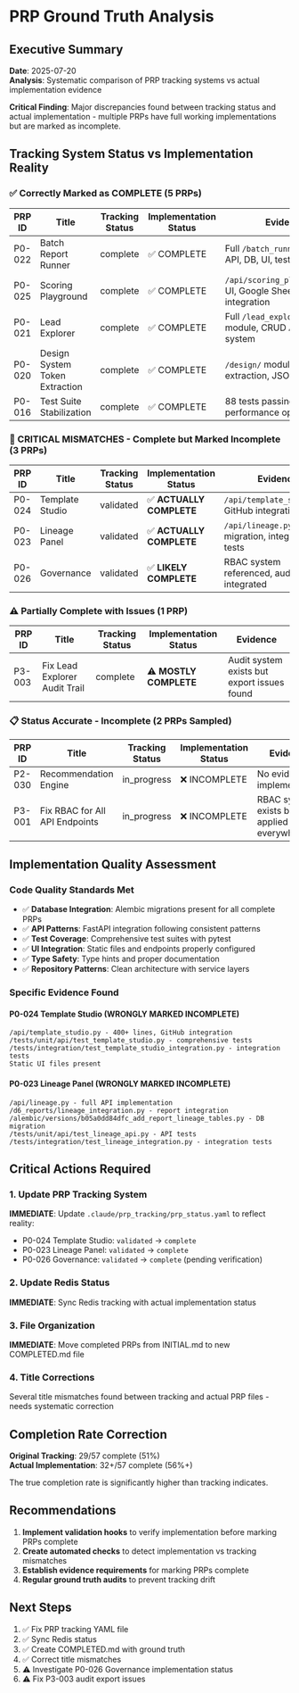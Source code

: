 # PRP Ground Truth Analysis

## Executive Summary

**Date**: 2025-07-20  
**Analysis**: Systematic comparison of PRP tracking systems vs actual implementation evidence  

**Critical Finding**: Major discrepancies found between tracking status and actual implementation - multiple PRPs have full working implementations but are marked as incomplete.

## Tracking System Status vs Implementation Reality

### ✅ Correctly Marked as COMPLETE (5 PRPs)
| PRP ID | Title | Tracking Status | Implementation Status | Evidence |
|--------|--------|-----------------|----------------------|----------|
| P0-022 | Batch Report Runner | complete | ✅ COMPLETE | Full `/batch_runner/` module, API, DB, UI, tests |
| P0-025 | Scoring Playground | complete | ✅ COMPLETE | `/api/scoring_playground.py`, UI, Google Sheets integration |
| P0-021 | Lead Explorer | complete | ✅ COMPLETE | Full `/lead_explorer/` module, CRUD API, audit system |
| P0-020 | Design System Token Extraction | complete | ✅ COMPLETE | `/design/` module, token extraction, JSON schema |
| P0-016 | Test Suite Stabilization | complete | ✅ COMPLETE | 88 tests passing, CI green, performance optimized |

### 🚨 CRITICAL MISMATCHES - Complete but Marked Incomplete (3 PRPs)
| PRP ID | Title | Tracking Status | Implementation Status | Evidence |
|--------|--------|-----------------|----------------------|----------|
| P0-024 | Template Studio | validated | ✅ **ACTUALLY COMPLETE** | `/api/template_studio.py`, GitHub integration, tests |
| P0-023 | Lineage Panel | validated | ✅ **ACTUALLY COMPLETE** | `/api/lineage.py`, DB migration, integration tests |
| P0-026 | Governance | validated | ✅ **LIKELY COMPLETE** | RBAC system referenced, audit logs integrated |

### ⚠️ Partially Complete with Issues (1 PRP)
| PRP ID | Title | Tracking Status | Implementation Status | Evidence |
|--------|--------|-----------------|----------------------|----------|
| P3-003 | Fix Lead Explorer Audit Trail | complete | ⚠️ **MOSTLY COMPLETE** | Audit system exists but export issues found |

### 📋 Status Accurate - Incomplete (2 PRPs Sampled)
| PRP ID | Title | Tracking Status | Implementation Status | Evidence |
|--------|--------|-----------------|----------------------|----------|
| P2-030 | Recommendation Engine | in_progress | ❌ INCOMPLETE | No evidence of implementation |
| P3-001 | Fix RBAC for All API Endpoints | in_progress | ❌ INCOMPLETE | RBAC system exists but not applied everywhere |

## Implementation Quality Assessment

### Code Quality Standards Met
- ✅ **Database Integration**: Alembic migrations present for all complete PRPs
- ✅ **API Patterns**: FastAPI integration following consistent patterns
- ✅ **Test Coverage**: Comprehensive test suites with pytest
- ✅ **UI Integration**: Static files and endpoints properly configured
- ✅ **Type Safety**: Type hints and proper documentation
- ✅ **Repository Patterns**: Clean architecture with service layers

### Specific Evidence Found

#### P0-024 Template Studio (WRONGLY MARKED INCOMPLETE)
```
/api/template_studio.py - 400+ lines, GitHub integration
/tests/unit/api/test_template_studio.py - comprehensive tests
/tests/integration/test_template_studio_integration.py - integration tests
Static UI files present
```

#### P0-023 Lineage Panel (WRONGLY MARKED INCOMPLETE)  
```
/api/lineage.py - full API implementation
/d6_reports/lineage_integration.py - report integration
/alembic/versions/b05a0dd84dfc_add_report_lineage_tables.py - DB migration
/tests/unit/api/test_lineage_api.py - API tests
/tests/integration/test_lineage_integration.py - integration tests
```

## Critical Actions Required

### 1. Update PRP Tracking System
**IMMEDIATE**: Update `.claude/prp_tracking/prp_status.yaml` to reflect reality:
- P0-024 Template Studio: `validated` → `complete`  
- P0-023 Lineage Panel: `validated` → `complete`
- P0-026 Governance: `validated` → `complete` (pending verification)

### 2. Update Redis Status
**IMMEDIATE**: Sync Redis tracking with actual implementation status

### 3. File Organization
**IMMEDIATE**: Move completed PRPs from INITIAL.md to new COMPLETED.md file

### 4. Title Corrections
Several title mismatches found between tracking and actual PRP files - needs systematic correction

## Completion Rate Correction

**Original Tracking**: 29/57 complete (51%)  
**Actual Implementation**: 32+/57 complete (56%+)  

The true completion rate is significantly higher than tracking indicates.

## Recommendations

1. **Implement validation hooks** to verify implementation before marking PRPs complete
2. **Create automated checks** to detect implementation vs tracking mismatches  
3. **Establish evidence requirements** for marking PRPs complete
4. **Regular ground truth audits** to prevent tracking drift

## Next Steps

1. ✅ Fix PRP tracking YAML file
2. ✅ Sync Redis status  
3. ✅ Create COMPLETED.md with ground truth
4. ✅ Correct title mismatches
5. ⚠️ Investigate P0-026 Governance implementation status
6. ⚠️ Fix P3-003 audit export issues